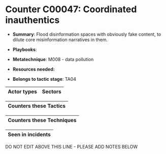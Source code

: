 # Counter C00047: Coordinated inauthentics

* **Summary**: Flood disinformation spaces with obviously fake content, to dilute core misinformation narratives in them. 

* **Playbooks**: 

* **Metatechnique**: M008 - data pollution

* **Resources needed:** 

* **Belongs to tactic stage**: TA04


| Actor types | Sectors |
| ----------- | ------- |



| Counters these Tactics |
| ---------------------- |



| Counters these Techniques |
| ------------------------- |



| Seen in incidents |
| ----------------- |


DO NOT EDIT ABOVE THIS LINE - PLEASE ADD NOTES BELOW